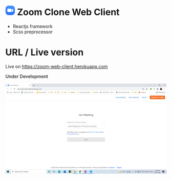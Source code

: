# <img src="https://github.com/saheelsapovadia/zoom-clone-web-client/blob/master/public/favicon.ico" style="width:30px;"></img> Zoom Clone Web Client

- Reactjs framework
- Scss preprocessor

# URL / Live version

Live on https://zoom-web-client.herokuapp.com

<p style="font-size:14px;font-weight:500;">Under Development</p>

![Join a meeting interface](https://github.com/saheelsapovadia/zoom-clone-web-client/blob/master/Screenshots/joinmeeting.png)
